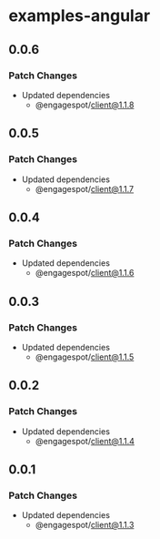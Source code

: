 # examples-angular

## 0.0.6

### Patch Changes

- Updated dependencies
  - @engagespot/client@1.1.8

## 0.0.5

### Patch Changes

- Updated dependencies
  - @engagespot/client@1.1.7

## 0.0.4

### Patch Changes

- Updated dependencies
  - @engagespot/client@1.1.6

## 0.0.3

### Patch Changes

- Updated dependencies
  - @engagespot/client@1.1.5

## 0.0.2

### Patch Changes

- Updated dependencies
  - @engagespot/client@1.1.4

## 0.0.1

### Patch Changes

- Updated dependencies
  - @engagespot/client@1.1.3
